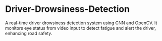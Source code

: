 # Driver-Drowsiness-Detection
A real-time driver drowsiness detection system using CNN and OpenCV. It monitors eye status from video input to detect fatigue and alert the driver, enhancing road safety.
